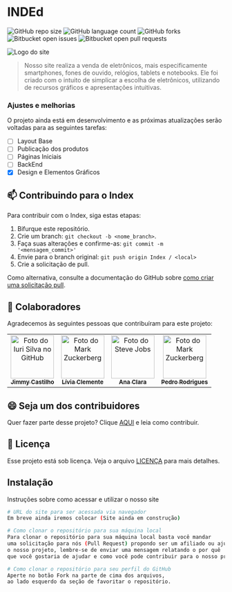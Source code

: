 # INDEd

![GitHub repo size](https://img.shields.io/github/repo-size/jimmyadmsenior/Index?style=for-the-badge)
![GitHub language count](https://img.shields.io/github/languages/count/jimmyadmsenior/Index?style=for-the-badge)
![GitHub forks](https://img.shields.io/github/forks/jimmyadmsenior/Index?style=for-the-badge)
![Bitbucket open issues](https://img.shields.io/bitbucket/issues/jimmyadmsenior/Index?style=for-the-badge)
![Bitbucket open pull requests](https://img.shields.io/bitbucket/pr-raw/jimmyadmsenior/Index?style=for-the-badge)

<img src="https://github.com/user-attachments/assets/b518b347-90f9-4936-918b-443cdacc9197" alt="Logo do site">

> Nosso site realiza a venda de eletrônicos, mais especificamente smartphones, fones de ouvido, relógios, tablets e notebooks. Ele foi criado com o intuito de simplicar a escolha de eletrônicos, utilizando de recursos gráficos e apresentações intuitivas.

### Ajustes e melhorias

O projeto ainda está em desenvolvimento e as próximas atualizações serão voltadas para as seguintes tarefas:

- [ ] Layout Base
- [ ] Publicação dos produtos
- [ ] Páginas Iniciais
- [ ] BackEnd
- [x] Design e Elementos Gráficos

## 📫 Contribuindo para o Index

Para contribuir com o Index, siga estas etapas:

1. Bifurque este repositório.
2. Crie um branch: `git checkout -b <nome_branch>`.
3. Faça suas alterações e confirme-as: `git commit -m '<mensagem_commit>'`
4. Envie para o branch original: `git push origin Index / <local>`
5. Crie a solicitação de pull.

Como alternativa, consulte a documentação do GitHub sobre [como criar uma solicitação pull](https://help.github.com/en/github/collaborating-with-issues-and-pull-requests/creating-a-pull-request).

## 🤝 Colaboradores

Agradecemos às seguintes pessoas que contribuíram para este projeto:

<table>
  <tr>
    <td align="center">
      <a href="#" title="defina o título do link">
        <img src="https://avatars.githubusercontent.com/u/142106079?v=4" width="100px;" alt="Foto do Iuri Silva no GitHub"/><br>
        <sub>
          <b>Jimmy Castilho</b>
        </sub>
      </a>
    </td>
    <td align="center">
      <a href="#" title="defina o título do link">
        <img src="https://avatars.githubusercontent.com/u/173830808?v=4" width="100px;" alt="Foto do Mark Zuckerberg"/><br>
        <sub>
          <b>Lívia Clemente</b>
        </sub>
      </a>
    </td>
    <td align="center">
      <a href="#" title="defina o título do link">
        <img src="https://avatars.githubusercontent.com/u/173830871?v=4" width="100px;" alt="Foto do Steve Jobs"/><br>
        <sub>
          <b>Ana Clara</b>
        </sub>
      </a>
    </td>
        <td align="center">
      <a href="#" title="defina o título do link">
        <img src="https://avatars.githubusercontent.com/u/173830932?v=4" width="100px;" alt="Foto do Mark Zuckerberg"/><br>
        <sub>
          <b>Pedro Rodrigues</b>
        </sub>
      </a>
    </td>
  </tr>
</table>

## 😄 Seja um dos contribuidores

Quer fazer parte desse projeto? Clique [AQUI](TUTORIAL.md) e leia como contribuir.

## 📝 Licença

Esse projeto está sob licença. Veja o arquivo [LICENÇA](LICENSE) para mais detalhes.


## Instalação

Instruções sobre como acessar e utilizar o nosso site

```bash
# URL do site para ser acessada via navegador
Em breve ainda iremos colocar (Site ainda em construção)

# Como clonar o repositório para sua máquina local
Para clonar o repositório para sua máquina local basta você mandar
uma solicitação para nós (Pull Request) propondo ser um afiliado ou ajudante para
o nosso projeto, lembre-se de enviar uma mensagem relatando o por quê
que você gostaria de ajudar e como você pode contribuir para o nosso projeto.

# Como clonar o repositório para seu perfil do GitHub
Aperte no botão Fork na parte de cima dos arquivos,
ao lado esquerdo da seção de favoritar o repositório.
